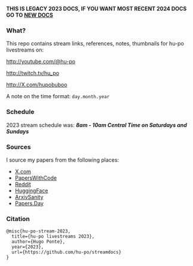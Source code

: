 **THIS IS LEGACY 2023 DOCS, IF YOU WANT MOST RECENT 2024 DOCS GO TO [NEW DOCS](https://github.com/hu-po/docs)**

### What?

This repo contains stream links, references, notes, thumbnails for hu-po livestreams on:

http://youtube.com/@hu-po

http://twitch.tv/hu_po

http://X.com/hupobuboo

A note on the time format: `day.month.year`

### Schedule

2023 stream schedule was: _**8am - 10am Central Time on Saturdays and Sundays**_

### Sources

I source my papers from the following places:

- [X.com](https://x.com/i/lists/1653485531546767361)
- [PapersWithCode](https://paperswithcode.com/)
- [Reddit](https://www.reddit.com/user/deephugs/m/ml/top/?t=week)
- [HuggingFace](https://huggingface.co/papers)
- [ArxivSanity](http://www.arxiv-sanity.com/)
- [Papers.Day](https://papers.day/)

### Citation

```
@misc{hu-po-stream-2023,
  title={hu-po livestreams 2023},
  author={Hugo Ponte},
  year={2023},
  url={https://github.com/hu-po/streamdocs}
}
```

